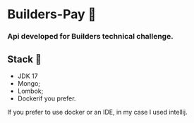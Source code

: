 <h1> Builders-Pay 🧾 </h1>

### Api developed for Builders technical challenge.

## Stack 📌
+ JDK 17
+ Mongo;
+ Lombok;
+ Dockerif you prefer.

If you prefer to use docker or an IDE, in my case I used intellij.
